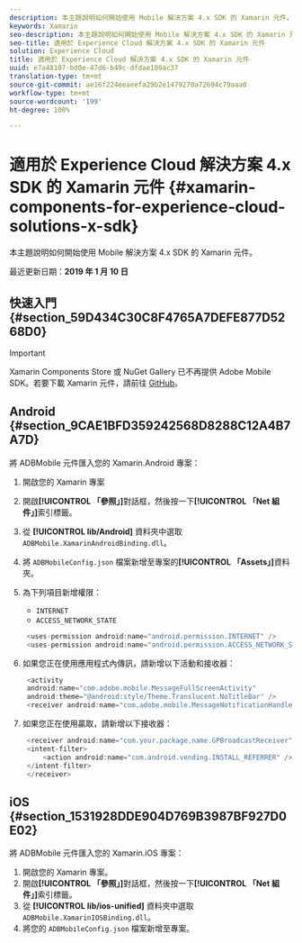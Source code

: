 ```yaml
---
description: 本主題說明如何開始使用 Mobile 解決方案 4.x SDK 的 Xamarin 元件。
keywords: Xamarin
seo-description: 本主題說明如何開始使用 Mobile 解決方案 4.x SDK 的 Xamarin 元件。
seo-title: 適用於 Experience Cloud 解決方案 4.x SDK 的 Xamarin 元件
solution: Experience Cloud
title: 適用於 Experience Cloud 解決方案 4.x SDK 的 Xamarin 元件
uuid: e7a48107-bd0e-47d6-b49c-dfdae189ac37
translation-type: tm+mt
source-git-commit: ae16f224eeaeefa29b2e1479270a72694c79aaa0
workflow-type: tm+mt
source-wordcount: '199'
ht-degree: 100%

---
```



# 適用於 Experience Cloud 解決方案 4.x SDK 的 Xamarin 元件 {#xamarin-components-for-experience-cloud-solutions-x-sdk}

本主題說明如何開始使用 Mobile 解決方案 4.x SDK 的 Xamarin 元件。

最近更新日期：**2019 年 1 月 10 日**

## 快速入門 {#section_59D434C30C8F4765A7DEFE877D5268D0}

>[!IMPORTANT]
>
>Xamarin Components Store 或 NuGet Gallery 已不再提供 Adobe Mobile SDK。若要下載 Xamarin 元件，請前往 [GitHub](https://github.com/Adobe-Marketing-Cloud/mobile-services)。

## Android {#section_9CAE1BFD359242568D8288C12A4B7A7D}

將 ADBMobile 元件匯入您的 Xamarin.Android 專案：

1. 開啟您的 Xamarin 專案
1. 開啟&#x200B;**[!UICONTROL 「參照」]**&#x200B;對話框，然後按一下&#x200B;**[!UICONTROL 「Net 組件」]**&#x200B;索引標籤。
1. 從 **[!UICONTROL lib/Android]** 資料夾中選取 `ADBMobile.XamarinAndroidBinding.dll`。
1. 將 `ADBMobileConfig.json` 檔案新增至專案的&#x200B;**[!UICONTROL 「Assets」]**&#x200B;資料夾。
1. 為下列項目新增權限：

   * `INTERNET`
   * `ACCESS_NETWORK_STATE`

   ```java
    <uses-permission android:name="android.permission.INTERNET" />
    <uses-permission android:name="android.permission.ACCESS_NETWORK_STATE" />
   ```

1. 如果您正在使用應用程式內傳訊，請新增以下活動和接收器：

   ```java
    <activity 
    android:name="com.adobe.mobile.MessageFullScreenActivity" 
    android:theme="@android:style/Theme.Translucent.NoTitleBar" />
    <receiver android:name="com.adobe.mobile.MessageNotificationHandler" />
   ```

1. 如果您正在使用贏取，請新增以下接收器：

   ```java
    <receiver android:name="com.your.package.name.GPBroadcastReceiver" android:exported="true">
    <intent-filter>
        <action android:name="com.android.vending.INSTALL_REFERRER" />
    </intent-filter>
    </receiver>
   ```

## iOS {#section_1531928DDE904D769B3987BF927D0E02}

將 ADBMobile 元件匯入您的 Xamarin.iOS 專案：

1. 開啟您的 Xamarin 專案。
1. 開啟&#x200B;**[!UICONTROL 「參照」]**&#x200B;對話框，然後按一下&#x200B;**[!UICONTROL 「Net 組件」]**&#x200B;索引標籤。
1. 從 **[!UICONTROL lib/ios-unified]** 資料夾中選取 `ADBMobile.XamarinIOSBinding.dll`。
1. 將您的 `ADBMobileConfig.json` 檔案新增至專案。
